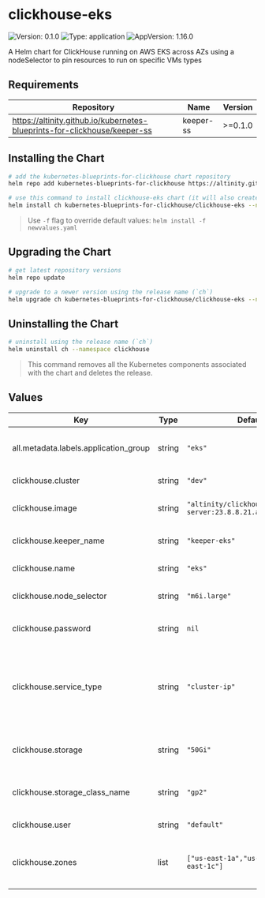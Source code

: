 

# clickhouse-eks

![Version: 0.1.0](https://img.shields.io/badge/Version-0.1.0-informational?style=flat-square) ![Type: application](https://img.shields.io/badge/Type-application-informational?style=flat-square) ![AppVersion: 1.16.0](https://img.shields.io/badge/AppVersion-1.16.0-informational?style=flat-square)

A Helm chart for ClickHouse running on AWS EKS across AZs using a nodeSelector to pin resources to run on specific VMs types

## Requirements

| Repository | Name | Version |
|------------|------|---------|
| https://altinity.github.io/kubernetes-blueprints-for-clickhouse/keeper-ss | keeper-ss | >=0.1.0 |

## Installing the Chart

```sh
# add the kubernetes-blueprints-for-clickhouse chart repository
helm repo add kubernetes-blueprints-for-clickhouse https://altinity.github.io/kubernetes-blueprints-for-clickhouse

# use this command to install clickhouse-eks chart (it will also create a `clickhouse` namespace)
helm install ch kubernetes-blueprints-for-clickhouse/clickhouse-eks --namespace clickhouse --create-namespace
```

> Use `-f` flag to override default values: `helm install -f newvalues.yaml`

## Upgrading the Chart
```sh
# get latest repository versions
helm repo update

# upgrade to a newer version using the release name (`ch`)
helm upgrade ch kubernetes-blueprints-for-clickhouse/clickhouse-eks --namespace clickhouse
```

## Uninstalling the Chart

```sh
# uninstall using the release name (`ch`)
helm uninstall ch --namespace clickhouse
```

> This command removes all the Kubernetes components associated with the chart and deletes the release.

## Values

| Key | Type | Default | Description |
|-----|------|---------|-------------|
| all.metadata.labels.application_group | string | `"eks"` | The name of the application group |
| clickhouse.cluster | string | `"dev"` | Cluster name |
| clickhouse.image | string | `"altinity/clickhouse-server:23.8.8.21.altinitystable"` | ClickHouse server image |
| clickhouse.keeper_name | string | `"keeper-eks"` | Name of the keeper cluster |
| clickhouse.name | string | `"eks"` | Metadata name |
| clickhouse.node_selector | string | `"m6i.large"` | AWS instance type |
| clickhouse.password | string | `nil` | ClickHouse user password |
| clickhouse.service_type | string | `"cluster-ip"` | Possible service types are `cluster-ip`, `internal-loadbalancer` and `external-loadbalancer` |
| clickhouse.storage | string | `"50Gi"` | Storage size for ClickHouse data |
| clickhouse.storage_class_name | string | `"gp2"` | Storage class for ClickHouse data |
| clickhouse.user | string | `"default"` | ClickHouse user name |
| clickhouse.zones | list | `["us-east-1a","us-east-1a","us-east-1c"]` | AWS availability zones for creating replicas |
